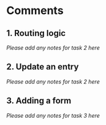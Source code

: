 # Comments

## 1. Routing logic

_Please add any notes for task 2 here_

## 2. Update an entry

_Please add any notes for task 2 here_

## 3. Adding a form

_Please add any notes for task 3 here_
